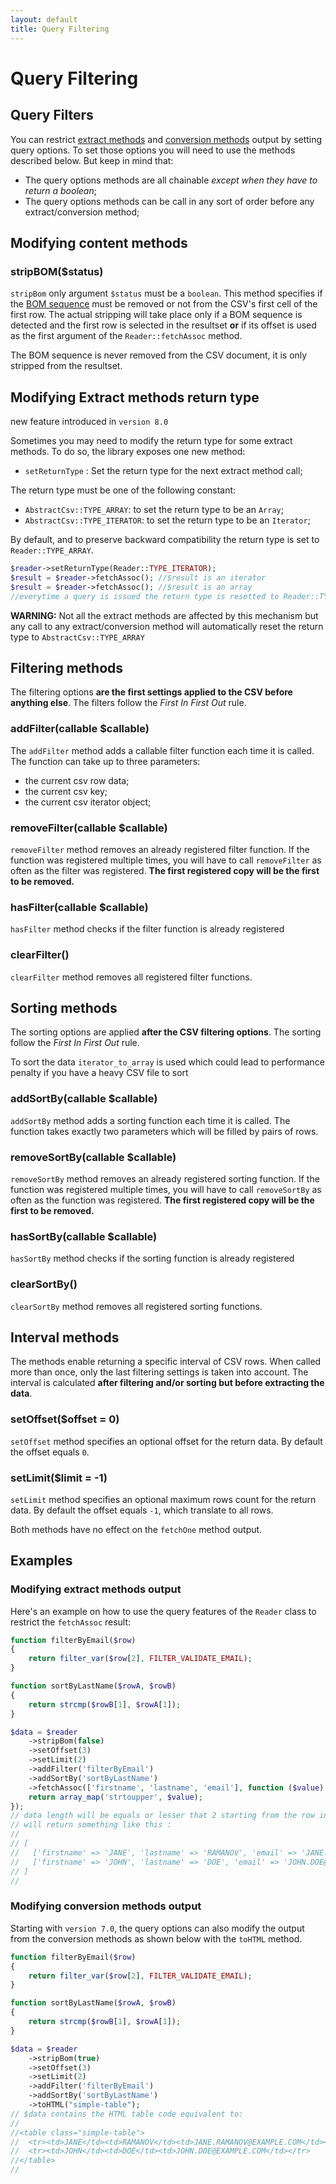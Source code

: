 ```yaml
---
layout: default
title: Query Filtering
---
```


# Query Filtering

## Query Filters

You can restrict [extract methods](/reading/) and [conversion methods](/converting/) output by setting query options. To set those options you will need to use the methods described below. But keep in mind that:

* The query options methods are all chainable *except when they have to return a boolean*;
* The query options methods can be call in any sort of order before any extract/conversion method;

## Modifying content methods

### stripBOM($status)

`stripBom` only argument `$status` must be a `boolean`. This method specifies if the [BOM sequence](/bom/) must be removed or not from the CSV's first cell of the first row. The actual stripping will take place only if a BOM sequence is detected and the first row is selected in the resultset **or** if its offset is used as the first argument of the `Reader::fetchAssoc` method.

<p class="message-warning">The BOM sequence is never removed from the CSV document, it is only stripped from the resultset.</p>

## Modifying Extract methods return type

<p class="message-notice">new feature introduced in <code>version 8.0</code></p>

Sometimes you may need to modify the return type for some extract methods. To do so, the library exposes one new method:

- `setReturnType` : Set the return type for the next extract method call;

The return type must be one of the following constant:

- `AbstractCsv::TYPE_ARRAY`: to set the return type to be an `Array`;
- `AbstractCsv::TYPE_ITERATOR`: to set the return type to be an `Iterator`;

By default, and to preserve backward compatibility the return type is set to `Reader::TYPE_ARRAY`.

~~~php
$reader->setReturnType(Reader::TYPE_ITERATOR);
$result = $reader->fetchAssoc(); //$result is an iterator
$result = $reader->fetchAssoc(); //$result is an array
//everytime a query is issued the return type is resetted to Reader::TYPE_ARRAY
~~~

<p class="message-warning"><strong>WARNING:</strong> Not all the extract methods are affected by this mechanism but any call to any extract/conversion method will automatically reset the return type to <code>AbstractCsv::TYPE_ARRAY</code></p>

## Filtering methods

The filtering options **are the first settings applied to the CSV before anything else**. The filters follow the *First In First Out* rule.

### addFilter(callable $callable)

The `addFilter` method adds a callable filter function each time it is called. The function can take up to three parameters:

* the current csv row data;
* the current csv key;
* the current csv iterator object;

### removeFilter(callable $callable)

`removeFilter` method removes an already registered filter function. If the function was registered multiple times, you will have to call `removeFilter` as often as the filter was registered. **The first registered copy will be the first to be removed.**

### hasFilter(callable $callable)

`hasFilter` method checks if the filter function is already registered

### clearFilter()

`clearFilter` method removes all registered filter functions.

## Sorting methods

The sorting options are applied **after the CSV filtering options**. The sorting follow the *First In First Out* rule.

<p class="message-warning">To sort the data <code>iterator_to_array</code> is used which could lead to performance penalty if you have a heavy CSV file to sort
</p>

### addSortBy(callable $callable)

`addSortBy` method adds a sorting function each time it is called. The function takes exactly two parameters which will be filled by pairs of rows.

### removeSortBy(callable $callable)

`removeSortBy` method removes an already registered sorting function. If the function was registered multiple times, you will have to call `removeSortBy` as often as the function was registered. **The first registered copy will be the first to be removed.**

### hasSortBy(callable $callable)

`hasSortBy` method checks if the sorting function is already registered

### clearSortBy()

`clearSortBy` method removes all registered sorting functions.

## Interval methods

The methods enable returning a specific interval of CSV rows. When called more than once, only the last filtering settings is taken into account. The interval is calculated **after filtering and/or sorting but before extracting the data**.

### setOffset($offset = 0)

`setOffset` method specifies an optional offset for the return data. By default the offset equals `0`.

### setLimit($limit = -1)

`setLimit` method specifies an optional maximum rows count for the return data. By default the offset equals `-1`, which translate to all rows.

<p class="message-warning">Both methods have no effect on the <code>fetchOne</code> method output.</p>

## Examples

### Modifying extract methods output

Here's an example on how to use the query features of the `Reader` class to restrict the `fetchAssoc` result:

~~~php
function filterByEmail($row)
{
    return filter_var($row[2], FILTER_VALIDATE_EMAIL);
}

function sortByLastName($rowA, $rowB)
{
    return strcmp($rowB[1], $rowA[1]);
}

$data = $reader
    ->stripBom(false)
    ->setOffset(3)
    ->setLimit(2)
    ->addFilter('filterByEmail')
    ->addSortBy('sortByLastName')
    ->fetchAssoc(['firstname', 'lastname', 'email'], function ($value) {
    return array_map('strtoupper', $value);
});
// data length will be equals or lesser that 2 starting from the row index 3.
// will return something like this :
//
// [
//   ['firstname' => 'JANE', 'lastname' => 'RAMANOV', 'email' => 'JANE.RAMANOV@EXAMPLE.COM'],
//   ['firstname' => 'JOHN', 'lastname' => 'DOE', 'email' => 'JOHN.DOE@EXAMPLE.COM'],
// ]
//
~~~

### Modifying conversion methods output

Starting with `version 7.0`, the query options can also modify the output from the conversion methods as shown below with the `toHTML` method.

~~~php
function filterByEmail($row)
{
    return filter_var($row[2], FILTER_VALIDATE_EMAIL);
}

function sortByLastName($rowA, $rowB)
{
    return strcmp($rowB[1], $rowA[1]);
}

$data = $reader
    ->stripBom(true)
    ->setOffset(3)
    ->setLimit(2)
    ->addFilter('filterByEmail')
    ->addSortBy('sortByLastName')
    ->toHTML("simple-table");
// $data contains the HTML table code equivalent to:
//
//<table class="simple-table">
//  <tr><td>JANE</td><td>RAMANOV</td><td>JANE.RAMANOV@EXAMPLE.COM</td></tr>
//  <tr><td>JOHN</td><td>DOE</td><td>JOHN.DOE@EXAMPLE.COM</td></tr>
//</table>
//
~~~

